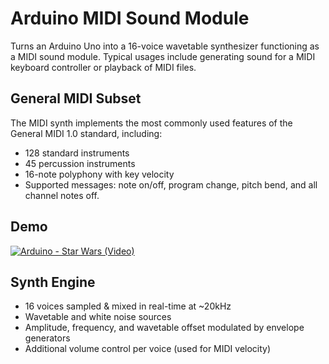 # Arduino MIDI Sound Module
Turns an Arduino Uno into a 16-voice wavetable synthesizer functioning as a MIDI sound module.  Typical usages include generating sound for a MIDI keyboard controller or playback of MIDI files.

## General MIDI Subset
The MIDI synth implements the most commonly used features of the General MIDI 1.0 standard, including:
* 128 standard instruments
* 45 percussion instruments
* 16-note polyphony with key velocity
* Supported messages: note on/off, program change, pitch bend, and all channel notes off.
     
## Demo
[![Arduino - Star Wars (Video)](https://img.youtube.com/vi/LdMxA-0den4/0.jpg)](https://www.youtube.com/watch?v=LdMxA-0den4)

## Synth Engine      
* 16 voices sampled & mixed in real-time at ~20kHz
* Wavetable and white noise sources
* Amplitude, frequency, and wavetable offset modulated by envelope generators
* Additional volume control per voice (used for MIDI velocity)

